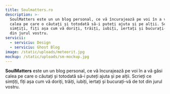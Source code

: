 ```yaml
---
title: Soulmatters.ro
description: >-
  SoulMatters este un un blog personal, ce vă încurajează pe voi în a vă găsi
  calea pe care o căutați și totodată să-i puteți ajuta și pe alții. Scrieți ce
  simțiți, fiți așa cum vă doriți, trăiți, iubiți, iertați și bucurați-vă de tot
  din jurul vostru.
servicii:
  - serviciu: Design
  - serviciu: Ghost Blog
image: /static/uploads/meteorit.jpg
mockup: /static/uploads/sm-mockup.jpg
---
```

**SoulMatters** este un un blog personal, ce vă încurajează pe voi în a vă găsi calea pe care o căutați și totodată să-i puteți ajuta și pe alții. Scrieți ce simțiți, fiți așa cum vă doriți, trăiți, iubiți, iertați și bucurați-vă de tot din jurul vostru.
